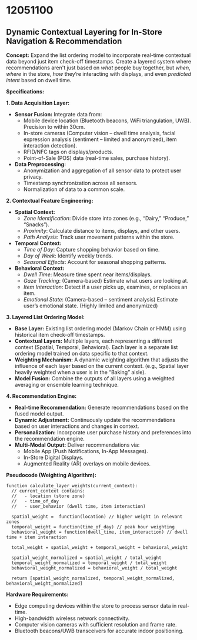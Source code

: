 # 12051100

## Dynamic Contextual Layering for In-Store Navigation & Recommendation

**Concept:** Expand the list ordering model to incorporate real-time contextual data beyond just item check-off timestamps. Create a layered system where recommendations aren't just based on *what* people buy together, but *when*, *where* in the store, *how* they’re interacting with displays, and even *predicted intent* based on dwell time.

**Specifications:**

**1. Data Acquisition Layer:**

*   **Sensor Fusion:** Integrate data from:
    *   Mobile device location (Bluetooth beacons, WiFi triangulation, UWB). Precision to within 30cm.
    *   In-store cameras (Computer vision – dwell time analysis, facial expression analysis (sentiment – limited and anonymized), item interaction detection).
    *   RFID/NFC tags on displays/products.
    *   Point-of-Sale (POS) data (real-time sales, purchase history).
*   **Data Preprocessing:**
    *   Anonymization and aggregation of all sensor data to protect user privacy.
    *   Timestamp synchronization across all sensors.
    *   Normalization of data to a common scale.

**2. Contextual Feature Engineering:**

*   **Spatial Context:**
    *   *Zone Identification*: Divide store into zones (e.g., “Dairy,” “Produce,” “Snacks”).
    *   *Proximity*: Calculate distance to items, displays, and other users.
    *   *Path Analysis*: Track user movement patterns within the store.
*   **Temporal Context:**
    *   *Time of Day*: Capture shopping behavior based on time.
    *   *Day of Week*: Identify weekly trends.
    *   *Seasonal Effects*: Account for seasonal shopping patterns.
*   **Behavioral Context:**
    *   *Dwell Time*: Measure time spent near items/displays.
    *   *Gaze Tracking*: (Camera-based) Estimate what users are looking at.
    *   *Item Interaction*: Detect if a user picks up, examines, or replaces an item.
    *   *Emotional State*: (Camera-based – sentiment analysis) Estimate user’s emotional state. (Highly limited and anonymized)

**3. Layered List Ordering Model:**

*   **Base Layer:**  Existing list ordering model (Markov Chain or HMM) using historical item check-off timestamps.
*   **Contextual Layers:** Multiple layers, each representing a different context (Spatial, Temporal, Behavioral).  Each layer is a separate list ordering model trained on data specific to that context.
*   **Weighting Mechanism:**  A dynamic weighting algorithm that adjusts the influence of each layer based on the current context. (e.g., Spatial layer heavily weighted when a user is in the “Baking” aisle).
*   **Model Fusion:**  Combine the outputs of all layers using a weighted averaging or ensemble learning technique.

**4. Recommendation Engine:**

*   **Real-time Recommendation:** Generate recommendations based on the fused model output.
*   **Dynamic Adjustment:** Continuously update the recommendations based on user interactions and changes in context.
*   **Personalization:**  Incorporate user purchase history and preferences into the recommendation engine.
*   **Multi-Modal Output:** Deliver recommendations via:
    *   Mobile App (Push Notifications, In-App Messages).
    *   In-Store Digital Displays.
    *   Augmented Reality (AR) overlays on mobile devices.

**Pseudocode (Weighting Algorithm):**

```
function calculate_layer_weights(current_context):
  // current_context contains:
  //   - location (store zone)
  //   - time_of_day
  //   - user_behavior (dwell time, item interaction)

  spatial_weight =  function(location) // higher weight in relevant zones
  temporal_weight = function(time_of_day) // peak hour weighting
  behavioral_weight = function(dwell_time, item_interaction) // dwell time + item interaction

  total_weight = spatial_weight + temporal_weight + behavioral_weight

  spatial_weight_normalized = spatial_weight / total_weight
  temporal_weight_normalized = temporal_weight / total_weight
  behavioral_weight_normalized = behavioral_weight / total_weight

  return [spatial_weight_normalized, temporal_weight_normalized, behavioral_weight_normalized]
```

**Hardware Requirements:**

*   Edge computing devices within the store to process sensor data in real-time.
*   High-bandwidth wireless network connectivity.
*   Computer vision cameras with sufficient resolution and frame rate.
*   Bluetooth beacons/UWB transceivers for accurate indoor positioning.